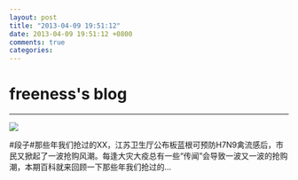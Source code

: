 ```yaml
---
layout: post
title: "2013-04-09 19:51:12"
date: 2013-04-09 19:51:12 +0800
comments: true
categories: 
---
```


# freeness's blog

----------

![](http://okqmqrbgo.bkt.clouddn.com/201304091951121.jpg)

>
\#段子\#那些年我们抢过的XX，江苏卫生厅公布板蓝根可预防H7N9禽流感后，市民又掀起了一波抢购风潮。每逢大灾大疫总有一些“传闻”会导致一波又一波的抢购潮，本期百科就来回顾一下那些年我们抢过的…
